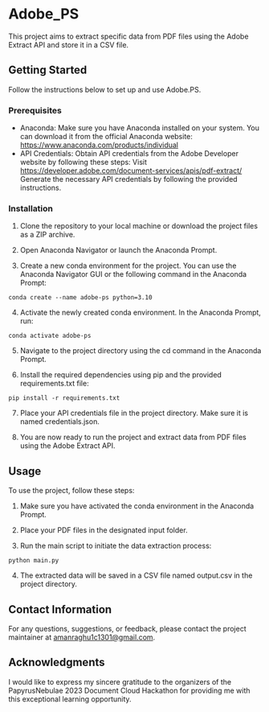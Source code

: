 # Adobe_PS
This project aims to extract specific data from PDF files using the Adobe Extract API and store it in a CSV file.

## Getting Started
Follow the instructions below to set up and use Adobe.PS.

### Prerequisites

- Anaconda: Make sure you have Anaconda installed on your system. You can download it from the official Anaconda website: https://www.anaconda.com/products/individual
- API Credentials: Obtain API credentials from the Adobe Developer website by following these steps:
  Visit https://developer.adobe.com/document-services/apis/pdf-extract/
  Generate the necessary API credentials by following the provided instructions.

### Installation

1. Clone the repository to your local machine or download the project files as a ZIP archive.
   
2. Open Anaconda Navigator or launch the Anaconda Prompt.
   
3. Create a new conda environment for the project. You can use the Anaconda Navigator GUI or the following command in the Anaconda 
   Prompt: 
```shell
conda create --name adobe-ps python=3.10
```

4. Activate the newly created conda environment. In the Anaconda Prompt, run:
```shell
conda activate adobe-ps
```
5. Navigate to the project directory using the cd command in the Anaconda Prompt.
   
6. Install the required dependencies using pip and the provided requirements.txt file:
```shell
pip install -r requirements.txt
```
7. Place your API credentials file in the project directory. Make sure it is named credentials.json.
   
8. You are now ready to run the project and extract data from PDF files using the Adobe Extract API.

## Usage
To use the project, follow these steps:

1. Make sure you have activated the conda environment in the Anaconda Prompt.

2. Place your PDF files in the designated input folder.

3. Run the main script to initiate the data extraction process:
```shell
python main.py
```
4. The extracted data will be saved in a CSV file named output.csv in the project directory.

## Contact Information

For any questions, suggestions, or feedback, please contact the project maintainer at amanraghu1c1301@gmail.com.

## Acknowledgments

I would like to express my sincere gratitude to the organizers of the PapyrusNebulae 2023 Document Cloud Hackathon for providing me with this exceptional learning opportunity.




 
